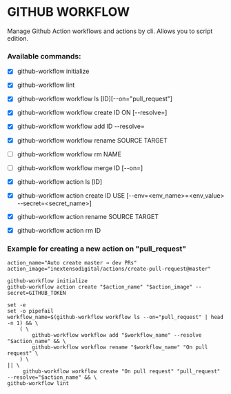 # GITHUB WORKFLOW

Manage Github Action workflows and actions by cli. Allows you to script edition.

### Available commands:

- [x] github-workflow initialize
- [x] github-workflow lint
- [x] github-workflow workflow ls [ID][--on="pull_request"]
- [x] github-workflow workflow create ID ON [--resolve=<action>]
- [x] github-workflow workflow add ID --resolve=<action>
- [x] github-workflow workflow rename SOURCE TARGET
- [ ] github-workflow workflow rm NAME
- [ ] github-workflow workflow merge ID [--on=]

- [x] github-workflow action ls [ID]
- [x] github-workflow action create ID USE [--env=<env_name>=<env_value> --secret=<secret_name>]
- [x] github-workflow action rename SOURCE TARGET
- [x] github-workflow action rm ID

### Example for creating a new action on "pull_request"

```
action_name="Auto create master → dev PRs"
action_image="inextensodigital/actions/create-pull-request@master"

github-workflow initialize
github-workflow action create "$action_name" "$action_image" --secret=GITHUB_TOKEN

set -e
set -o pipefail
workflow_name=$(github-workflow workflow ls --on="pull_request" | head -n 1) && \
    ( \
        github-workflow workflow add "$workflow_name" --resolve "$action_name" && \
        github-workflow workflow rename "$workflow_name" "On pull request" \
    ) \
|| \
     github-workflow workflow create "On pull request" "pull_request" --resolve="$action_name" && \
github-workflow lint
```
